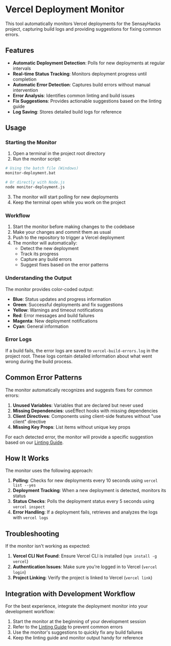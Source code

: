 # Vercel Deployment Monitor

This tool automatically monitors Vercel deployments for the SensayHacks project, capturing build logs and providing suggestions for fixing common errors.

## Features

- **Automatic Deployment Detection**: Polls for new deployments at regular intervals
- **Real-time Status Tracking**: Monitors deployment progress until completion
- **Automatic Error Detection**: Captures build errors without manual intervention
- **Error Analysis**: Identifies common linting and build issues
- **Fix Suggestions**: Provides actionable suggestions based on the linting guide
- **Log Saving**: Stores detailed build logs for reference

## Usage

### Starting the Monitor

1. Open a terminal in the project root directory
2. Run the monitor script:

```bash
# Using the batch file (Windows)
monitor-deployment.bat

# Or directly with Node.js
node monitor-deployment.js
```

3. The monitor will start polling for new deployments
4. Keep the terminal open while you work on the project

### Workflow

1. Start the monitor before making changes to the codebase
2. Make your changes and commit them as usual
3. Push to the repository to trigger a Vercel deployment
4. The monitor will automatically:
   - Detect the new deployment
   - Track its progress
   - Capture any build errors
   - Suggest fixes based on the error patterns

### Understanding the Output

The monitor provides color-coded output:

- **Blue**: Status updates and progress information
- **Green**: Successful deployments and fix suggestions
- **Yellow**: Warnings and timeout notifications
- **Red**: Error messages and build failures
- **Magenta**: New deployment notifications
- **Cyan**: General information

### Error Logs

If a build fails, the error logs are saved to `vercel-build-errors.log` in the project root. These logs contain detailed information about what went wrong during the build process.

## Common Error Patterns

The monitor automatically recognizes and suggests fixes for common errors:

1. **Unused Variables**: Variables that are declared but never used
2. **Missing Dependencies**: useEffect hooks with missing dependencies
3. **Client Directives**: Components using client-side features without "use client" directive
4. **Missing Key Props**: List items without unique key props

For each detected error, the monitor will provide a specific suggestion based on our [Linting Guide](./linting-guide.md).

## How It Works

The monitor uses the following approach:

1. **Polling**: Checks for new deployments every 10 seconds using `vercel list --yes`
2. **Deployment Tracking**: When a new deployment is detected, monitors its status
3. **Status Checks**: Polls the deployment status every 5 seconds using `vercel inspect`
4. **Error Handling**: If a deployment fails, retrieves and analyzes the logs with `vercel logs`

## Troubleshooting

If the monitor isn't working as expected:

1. **Vercel CLI Not Found**: Ensure Vercel CLI is installed (`npm install -g vercel`)
2. **Authentication Issues**: Make sure you're logged in to Vercel (`vercel login`)
3. **Project Linking**: Verify the project is linked to Vercel (`vercel link`)

## Integration with Development Workflow

For the best experience, integrate the deployment monitor into your development workflow:

1. Start the monitor at the beginning of your development session
2. Refer to the [Linting Guide](./linting-guide.md) to prevent common errors
3. Use the monitor's suggestions to quickly fix any build failures
4. Keep the linting guide and monitor output handy for reference
